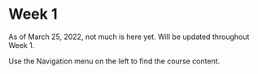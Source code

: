 # Week 1

As of March 25, 2022, not much is here yet.  Will be updated throughout Week 1.

Use the Navigation menu on the left to find the course content.